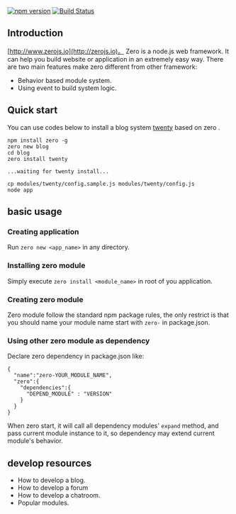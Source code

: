 [![npm version](https://badge.fury.io/js/zero.png)](http://badge.fury.io/js/zero)
[![Build Status](https://travis-ci.org/sskyy/zero.svg?branch=master)](https://travis-ci.org/sskyy/zero)

## Introduction

[http://www.zerojs.io](http://zerojs.io)。
Zero is a node.js web framework. It can help you build website or application in an extremely easy way.
There are two main features make zero different from other framework:

 - Behavior based module system.
 - Using event to build system logic.


## Quick start

You can use codes below to install a blog system [twenty](http://twentyjs.com) based on zero .


```
npm install zero -g
zero new blog
cd blog
zero install twenty

...waiting for twenty install...

cp modules/twenty/config.sample.js modules/twenty/config.js
node app
```

## basic usage

### Creating application ###

Run `zero new <app_name>` in any directory.

### Installing zero module ###

Simply execute `zero install <module_name>` in root of you application.

### Creating zero module ###

Zero module follow the standard npm package rules, the only restrict is that you should name your module name start with `zero-` in package.json.

### Using other zero module as dependency ###

Declare zero dependency in package.json like:

```
{
  "name":"zero-YOUR_MODULE_NAME",
  "zero":{
    "dependencies":{
      "DEPEND_MODULE" : "VERSION"
    }
  }
}
```

When zero start, it will call all dependency modules' `expand` method, and pass current module instance to it, so dependency may extend current module's behavior.

## develop resources

 - How to develop a blog.
 - How to develop a forum
 - How to develop a chatroom.
 - Popular modules.





